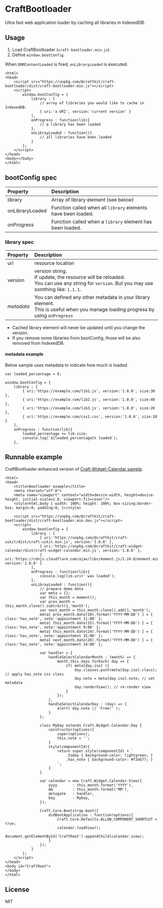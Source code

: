 
# CraftBootloader

Ultra fast web application loader by caching all libraries in IndexedDB.


## Usage

1. Load CraftBootloader (`craft-bootloader.min.js`)
2. Define `window.bootConfig`

When `DOMContentLoaded` is fired, `onLibraryLoaded` is executed.

``` 
<html>
<head>
    <script src="https://unpkg.com/@craftkit/craft-bootloader/dist/craft-bootloader.min.js"></script>
    <script>
        window.bootConfig = {
            library : [
                // array of libraries you would like to cache in IndexedDB.
                { uri:'a URI', version:'current version' }
            ],
            onProgress : function(lib){
                // a library has been loaded
            },
            onLibrayLoaded : function(){
                // all libraries have been loaded
            }
        };
    </script>
</head>
<body></body>
</html>
``` 

## bootConfig spec

| Property        | Description     |
|:----------------|:----------------|
| library         | Array of library element (see below) |
| onLibraryLoaded | Function called when all `library` elements have been loaded. |
| onProgress      | Function called when a `library` element has been loaded. |


### library spec

| Property        | Description     |
|:----------------|:----------------|
| uri             | resource location |
| version         | version string.<br>If update, the resource will be reloaded.<br>You can use any string for `version`. But you may use somthing like: `1.1.1`. |
| _metadata_      | You can defined any other metadata in your library element.<br>This is useful when you manage loading progress by using `onProgress` |


* Cached library element will never be updated until you change the version.
* If you remove some libraries from bootConfig, those will be also removed from IndexedDB.


#### metadata example

Below sample uses metadata to indicate how much is loaded.

``` 
var loaded_percentage = 0;

window.bootConfig = {
    library : [
        { uri:'https://example.com/lib1.js', version:'1.0.0', size:30 },
        { uri:'https://example.com/lib2.js', version:'1.0.0', size:40 },
        { uri:'https://example.com/lib3.js', version:'1.0.0', size:20 },
        { uri:'https://example.com/css1.css', version:'1.0.0', size:10 }
    ],
    onProgress : function(lib){
        loaded_percentage += lib.size;
        console.log(`${loaded_percentage}% loaded`);
    },
``` 


## Runnable example

CraftBootloader enhanced version of [Craft-Widget-Calendar sample](https://github.com/craftkit/craft-widget-calendar#sample).

``` 
<html>
<head>
    <title>Bootloader example</title>
    <meta charset="utf-8">
    <meta name="viewport" content="width=device-width, height=device-height, initial-scale=1.0, viewport-fit=cover"/>
    <style>html,body { width: 100%; height: 100%; box-sizing:border-box; margin:0; padding:0; }</style>
    
    <script src="https://unpkg.com/@craftkit/craft-bootloader/dist/craft-bootloader.min.dev.js"></script>
    <script>
        window.bootConfig = {
            library : [
                { uri:'https://unpkg.com/@craftkit/craft-uikit/dist/craft-uikit.min.js', version:'1.0.0' },
                { uri:'https://unpkg.com/@craftkit/craft-widget-calendar/dist/craft-widget-calendar.min.js', version:'1.0.0' },
                { uri:'https://cdnjs.cloudflare.com/ajax/libs/moment.js/2.24.0/moment.min.js', version:'1.0.0' }
            ],
            onProgress : function(lib){
                console.log(lib.uri+' was loaded');
            },
            onLibrayLoaded : function(){
                // prepare demo data
                var meta = {};
                var this_month = moment();
                var prev_month = this_month.clone().subtract(1,'month');
                var next_month = this_month.clone().add(1,'month');
                meta[ prev_month.date(10).format('YYYY-MM-DD') ] = { class:'has_note', note:'appointment 11:00' };
                meta[ this_month.date(15).format('YYYY-MM-DD') ] = { class:'has_note', note:'appointment 9:00' };
                meta[ this_month.date(24).format('YYYY-MM-DD') ] = { class:'has_note', note:'appointment 15:00' };
                meta[ next_month.date(20).format('YYYY-MM-DD') ] = { class:'has_note', note:'appointment 14:00' };
                
                var handler = {
                    handleSelectCalendarMonth : (month) => {
                        month.this_days.forEach( day => {
                            if( meta[day.iso] ){
                                day.classes.push(meta[day.iso].class); // apply has_note css class
                                day.note = meta[day.iso].note; // set metadata
                                day.renderView(); // re-render view
                            }
                        });
                    },
                    handleSelectCalendarDay : (day) => {
                        alert( day.note || 'Free!' );
                    }
                };
                
                class MyDay extends Craft.Widget.Calendar.Day {
                    constructor(options){
                        super(options);
                        this.note = '';
                    }
                    style(componentId){
                        return super.style(componentId) + `
                            .today { background-color: lightgreen; }
                            .has_note { background-color: #f2eb77; }
                        `;
                    }
                }
                
                var calendar = new Craft.Widget.Calendar.View({
                    yyyy       : this_month.format('YYYY'),
                    mm         : this_month.format('MM'),
                    delegate   : handler,
                    Day        : MyDay,
                });
                
                Craft.Core.Bootstrap.boot({
                    didBootApplication : function(options){
                        Craft.Core.Defaults.ALLOW_COMPONENT_SHORTCUT = true;
                        calendar.loadView();
                        document.getElementById('CraftRoot').appendChild(calendar.view);
                    }
                });
            }
        };
    </script>
</head>
<body id="CraftRoot">
</body>
</html>
``` 

## License

MIT

